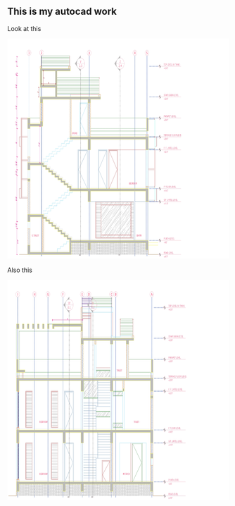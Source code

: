 ## This is my autocad work 

Look at this 


<img src="resoruces/section 2_page-0001.jpg"
     width="800" 
     height="500" />


 Also this 

 <img src= "resoruces/section 1_page-0001.jpg"
     width="800" 
     height="500" />


